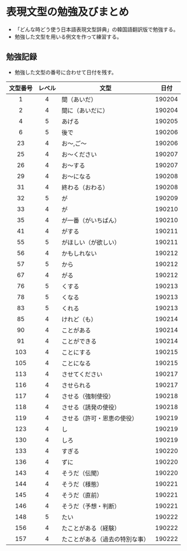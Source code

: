 # 表現文型の勉強及びまとめ

- 「どんな時どう使う日本語表現文型辞典」の韓国語翻訳版で勉強する。
- 勉強した文型を用いる例文を作って練習する。

## 勉強記録

- 勉強した文型の番号に合わせて日付を残す。

 文型番号 | レベル | 文型             |  日付  
 :-----: | :----: | --------------- | :----: 
 1 | 4 | 間（あいだ） | 190204 
 2 | 4 | 間に（あいだに） | 190204 
 4 | 5 | あげる | 190205
 6 | 5 | 後で | 190206
 23 | 4 | お～,ご～ | 190206
 25 | 4 | お～ください | 190207
 26 | 4 | お～する | 190207
 29 | 4 | お～になる | 190208
 31 | 4 | 終わる（おわる） | 190208
 32 | 5 | が | 190209
 33 | 4 | が | 190210
 35 | 4 | が一番（がいちばん）| 190210
 41 | 4 | がする | 190211
 55 | 5 | がほしい（が欲しい） | 190211
 56 | 4 | かもしれない | 190212
 57 | 5 | から | 190212
 67 | 4 | がる | 190212
 76 | 5 | くする | 190213
 78 | 5 | くなる | 190213
 83 | 5 | くれる | 190213
 85 | 4 | けれど（も） | 190214
 90 | 4 | ことがある | 190214
 91 | 4 | ことができる | 190214
 103 | 4 | ことにする | 190215
 105 | 4 | ことになる | 190215
 113 | 4 | させてください | 190217
 116 | 4 | させられる | 190217
 117 | 4 | させる（強制使役） | 190218
 118 | 4 | させる（誘発の使役） | 190218
 119 | 4 | させる（許可・恩恵の使役） | 190219
 123 | 4 | し | 190219
 130 | 4 | しろ | 190219
 133 | 4 | すぎる | 190220
 136 | 4 | ずに | 190220
 143 | 4 | そうだ（伝聞） | 190220
 144 | 4 | そうだ（様態） | 190221
 145 | 4 | そうだ（直前） | 190221
 146 | 4 | そうだ（予想・判断） | 190221
 148 | 5 | たい | 190222
 156 | 4 | たことがある（経験） | 190222
 157 | 4 | たことがある（過去の特別な事） | 190222